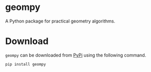 # geompy
A Python package for practical geometry algorithms.

# Download
`geompy` can be downloaded from [PyPi](https://pypi.org/project/geompy/) using the following command.

```pip install geompy```